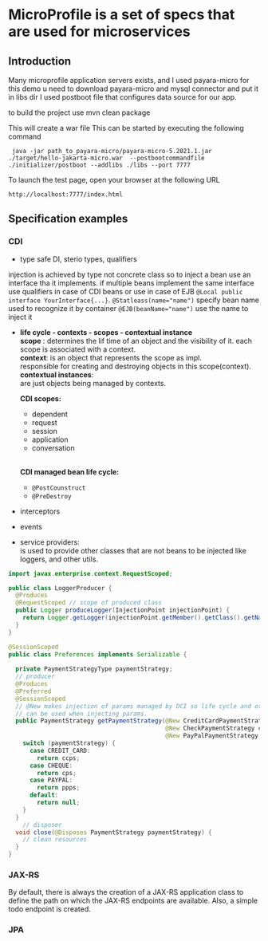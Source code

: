 # MicroProfile is a set of specs that are used for microservices

## Introduction
Many microprofile application servers exists, and I used payara-micro for this demo
u need to download payara-micro
and mysql connector and put it in libs dir
I used postboot file that configures data source for our app.

to build the project use
    mvn clean package

This will create a war file  This can be started by executing the following command

     java -jar path_to_payara-micro/payara-micro-5.2021.1.jar ./target/hello-jakarta-micro.war  --postbootcommandfile ./initializer/postboot --addlibs ./libs --port 7777



To launch the test page, open your browser at the following URL

    http://localhost:7777/index.html  



## Specification examples

### CDI
* type safe DI, sterio types, qualifiers


injection is achieved by type not concrete class so to inject a bean
  use an interface tha it implements.
  if multiple beans implement the same interface use
  qualifiers in case of CDI beans 
  or use in case of EJB
  `@Local public interface YourInterface{...}`.
  `@Statleass(name="name")`  specify bean name used to recognize it by container
  `@EJB(beanName="name")` use the name to inject it
  
* **life cycle - contexts - scopes - contextual instance** <br>
  **scope** : determines the lif time of an object and the visibility of it.
  each scope is associated with a context.<br>
  **context**: is an object that represents the scope as impl.<br>
  responsible for creating and destroying objects in this scope(context).<br>
  **contextual instances**:<br>
  are just objects being managed by contexts.
  
  **CDI scopes:**
  * dependent
  * request
  * session
  * application
  * conversation
  <br>
    
  **CDI managed bean life cycle:**
  * `@PostCounstruct`
  * `@PreDestroy`
  
* interceptors
* events
* service providers:<br>
    is used to provide other classes that are not beans to be injected
    like loggers, and other utils.

```java
import javax.enterprise.context.RequestScoped;

public class LoggerProducer {
  @Produces
  @RequestScoped // scope of produced class
  public Logger produceLogger(InjectionPoint injectionPoint) {
    return Logger.getLogger(injectionPoint.getMember().getClass().getName());
  }
}
```

```java
@SessionScoped
public class Preferences implements Serializable {
    
  private PaymentStrategyType paymentStrategy;
  // producer
  @Produces
  @Preferred
  @SessionScoped
  // @New makes injection of params managed by DCI so life cycle and other features 
  // can be used when injecting params.
  public PaymentStrategy getPaymentStrategy(@New CreditCardPaymentStrategy ccps,
                                            @New CheckPaymentStrategy cps,
                                            @New PayPalPaymentStrategy ppps) {
    switch (paymentStrategy) {
      case CREDIT_CARD:
        return ccps;
      case CHEQUE:
        return cps;
      case PAYPAL:
        return ppps;
      default:
        return null;
    }
  }
    // disposer
  void close(@Disposes PaymentStrategy paymentStrategy) {
    // clean resources
  }
}
```


### JAX-RS
By default, there is always the creation of a JAX-RS application class to define the path on which the JAX-RS endpoints are available.
Also, a simple todo endpoint is created.

### JPA








